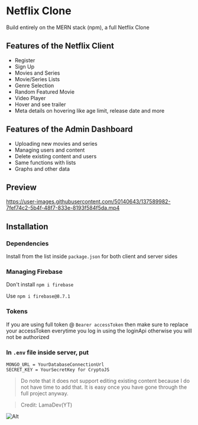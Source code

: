 # Netflix Clone

Build entirely on the MERN stack (npm), a full Netflix Clone

## Features of the Netflix Client
- Register
- Sign Up
- Movies and Series
- Movie/Series Lists
- Genre Selection
- Random Featured Movie
- Video Player
- Hover and see trailer
- Meta details on hovering like age limit, release date and more

## Features of the Admin Dashboard
- Uploading new movies and series
- Managing users and content
- Delete existing content and users
- Same functions with lists
- Graphs and other data

## Preview

https://user-images.githubusercontent.com/50140643/137589982-7fef74c2-5b4f-48f7-833e-8193f584f5da.mp4

## Installation

### Dependencies
Install from the list inside `package.json` for both client and server sides

### Managing Firebase

Don't install `npm i firebase`

Use `npm i firebase@8.7.1`

### Tokens 
If you are using full token @ `Bearer accessToken` then make sure to replace your accessToken everytime you log in using the loginApi otherwise you will not be authorized

### In `.env` file inside server, put

```
MONGO_URL = YourDatabaseConnectionUrl
SECRET_KEY = YourSecretKey for CryptoJS
``` 

> Do note that it does not support editing existing content because I do not have time to add that. It is easy once you have gone through the full project anyway.

> Credit: LamaDev(YT)

![Alt](https://repobeats.axiom.co/api/embed/463fc04d7d13c8b7add3023af7d5c9c22de3f009.svg "Repobeats analytics image")
